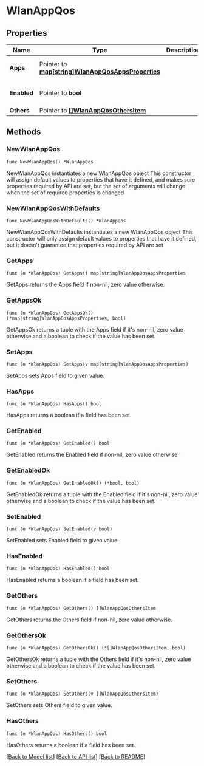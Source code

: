 # WlanAppQos

## Properties

Name | Type | Description | Notes
------------ | ------------- | ------------- | -------------
**Apps** | Pointer to [**map[string]WlanAppQosAppsProperties**](WlanAppQosAppsProperties.md) |  | [optional] [default to {}]
**Enabled** | Pointer to **bool** |  | [optional] [default to false]
**Others** | Pointer to [**[]WlanAppQosOthersItem**](WlanAppQosOthersItem.md) |  | [optional] 

## Methods

### NewWlanAppQos

`func NewWlanAppQos() *WlanAppQos`

NewWlanAppQos instantiates a new WlanAppQos object
This constructor will assign default values to properties that have it defined,
and makes sure properties required by API are set, but the set of arguments
will change when the set of required properties is changed

### NewWlanAppQosWithDefaults

`func NewWlanAppQosWithDefaults() *WlanAppQos`

NewWlanAppQosWithDefaults instantiates a new WlanAppQos object
This constructor will only assign default values to properties that have it defined,
but it doesn't guarantee that properties required by API are set

### GetApps

`func (o *WlanAppQos) GetApps() map[string]WlanAppQosAppsProperties`

GetApps returns the Apps field if non-nil, zero value otherwise.

### GetAppsOk

`func (o *WlanAppQos) GetAppsOk() (*map[string]WlanAppQosAppsProperties, bool)`

GetAppsOk returns a tuple with the Apps field if it's non-nil, zero value otherwise
and a boolean to check if the value has been set.

### SetApps

`func (o *WlanAppQos) SetApps(v map[string]WlanAppQosAppsProperties)`

SetApps sets Apps field to given value.

### HasApps

`func (o *WlanAppQos) HasApps() bool`

HasApps returns a boolean if a field has been set.

### GetEnabled

`func (o *WlanAppQos) GetEnabled() bool`

GetEnabled returns the Enabled field if non-nil, zero value otherwise.

### GetEnabledOk

`func (o *WlanAppQos) GetEnabledOk() (*bool, bool)`

GetEnabledOk returns a tuple with the Enabled field if it's non-nil, zero value otherwise
and a boolean to check if the value has been set.

### SetEnabled

`func (o *WlanAppQos) SetEnabled(v bool)`

SetEnabled sets Enabled field to given value.

### HasEnabled

`func (o *WlanAppQos) HasEnabled() bool`

HasEnabled returns a boolean if a field has been set.

### GetOthers

`func (o *WlanAppQos) GetOthers() []WlanAppQosOthersItem`

GetOthers returns the Others field if non-nil, zero value otherwise.

### GetOthersOk

`func (o *WlanAppQos) GetOthersOk() (*[]WlanAppQosOthersItem, bool)`

GetOthersOk returns a tuple with the Others field if it's non-nil, zero value otherwise
and a boolean to check if the value has been set.

### SetOthers

`func (o *WlanAppQos) SetOthers(v []WlanAppQosOthersItem)`

SetOthers sets Others field to given value.

### HasOthers

`func (o *WlanAppQos) HasOthers() bool`

HasOthers returns a boolean if a field has been set.


[[Back to Model list]](../README.md#documentation-for-models) [[Back to API list]](../README.md#documentation-for-api-endpoints) [[Back to README]](../README.md)


